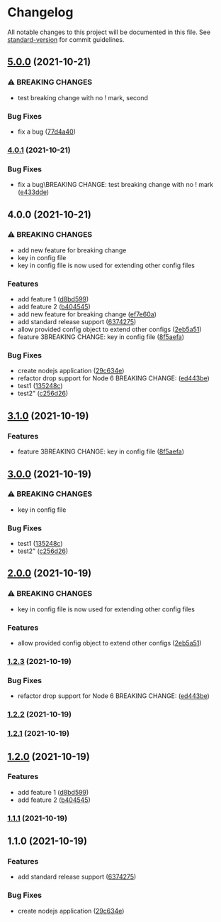 # Changelog

All notable changes to this project will be documented in this file. See [standard-version](https://github.com/conventional-changelog/standard-version) for commit guidelines.

## [5.0.0](https://github.com/mingerlin/auto-changelog/compare/v4.0.1...v5.0.0) (2021-10-21)


### ⚠ BREAKING CHANGES

* test breaking change with no ! mark, second

### Bug Fixes

* fix a bug ([77d4a40](https://github.com/mingerlin/auto-changelog/commit/77d4a40d7a9e3f2d46967c2b6c92aaf93b5a3cc7))

### [4.0.1](https://github.com/mingerlin/auto-changelog/compare/v4.0.0...v4.0.1) (2021-10-21)


### Bug Fixes

* fix a bug\BREAKING CHANGE: test breaking change with no ! mark ([e433dde](https://github.com/mingerlin/auto-changelog/commit/e433dde37d5c6f92511568deb9e9aed06e570513))

## 4.0.0 (2021-10-21)


### ⚠ BREAKING CHANGES

* add new feature for breaking change
* key in config file
* key in config file is now used for extending other config files

### Features

* add feature 1 ([d8bd599](https://github.com/mingerlin/auto-changelog/commit/d8bd599b8cc016ed32604c4dcf56765778a5b8e2))
* add feature 2 ([b404545](https://github.com/mingerlin/auto-changelog/commit/b404545b17e387a67320debd1519590843acd9f5))
* add new feature for breaking change ([ef7e60a](https://github.com/mingerlin/auto-changelog/commit/ef7e60a77ea18bb7636cd23e387a8e5c476afe31))
* add standard release support ([6374275](https://github.com/mingerlin/auto-changelog/commit/6374275e18270240e8ab209c39db3aec5d0be06a))
* allow provided config object to extend other configs ([2eb5a51](https://github.com/mingerlin/auto-changelog/commit/2eb5a510fee33de4ecc49eee37a724d4114a763d))
* feature 3BREAKING CHANGE:  key in config file ([8f5aefa](https://github.com/mingerlin/auto-changelog/commit/8f5aefabe1825f9ffd77d9cea1b116725b7aacbb))


### Bug Fixes

* create nodejs application ([29c634e](https://github.com/mingerlin/auto-changelog/commit/29c634ea98b55cb8475af5084cb8661396630785))
* refactor drop support for Node 6 BREAKING CHANGE: ([ed443be](https://github.com/mingerlin/auto-changelog/commit/ed443beea773ba2bd89d27be8b12875672c44cc6))
* test1 ([135248c](https://github.com/mingerlin/auto-changelog/commit/135248cef6e36e03e25304e121942bab31754822))
* test2" ([c256d26](https://github.com/mingerlin/auto-changelog/commit/c256d26139f3c9efda69255d92e09264be463794))

## [3.1.0](https://github.com/mingerlin/auto-changelog/compare/v3.0.0...v3.1.0) (2021-10-19)


### Features

* feature 3BREAKING CHANGE:  key in config file ([8f5aefa](https://github.com/mingerlin/auto-changelog/commit/8f5aefabe1825f9ffd77d9cea1b116725b7aacbb))

## [3.0.0](https://github.com/mingerlin/auto-changelog/compare/v2.0.0...v3.0.0) (2021-10-19)


### ⚠ BREAKING CHANGES

* key in config file

### Bug Fixes

* test1 ([135248c](https://github.com/mingerlin/auto-changelog/commit/135248cef6e36e03e25304e121942bab31754822))
* test2" ([c256d26](https://github.com/mingerlin/auto-changelog/commit/c256d26139f3c9efda69255d92e09264be463794))

## [2.0.0](https://github.com/mingerlin/auto-changelog/compare/v1.2.3...v2.0.0) (2021-10-19)


### ⚠ BREAKING CHANGES

* key in config file is now used for extending other config files

### Features

* allow provided config object to extend other configs ([2eb5a51](https://github.com/mingerlin/auto-changelog/commit/2eb5a510fee33de4ecc49eee37a724d4114a763d))

### [1.2.3](https://github.com/mingerlin/auto-changelog/compare/v1.2.2...v1.2.3) (2021-10-19)


### Bug Fixes

* refactor drop support for Node 6 BREAKING CHANGE: ([ed443be](https://github.com/mingerlin/auto-changelog/commit/ed443beea773ba2bd89d27be8b12875672c44cc6))

### [1.2.2](https://github.com/mingerlin/auto-changelog/compare/v1.2.1...v1.2.2) (2021-10-19)

### [1.2.1](https://github.com/mingerlin/auto-changelog/compare/v1.2.0...v1.2.1) (2021-10-19)

## [1.2.0](https://github.com/mingerlin/auto-changelog/compare/v1.1.1...v1.2.0) (2021-10-19)


### Features

* add feature 1 ([d8bd599](https://github.com/mingerlin/auto-changelog/commit/d8bd599b8cc016ed32604c4dcf56765778a5b8e2))
* add feature 2 ([b404545](https://github.com/mingerlin/auto-changelog/commit/b404545b17e387a67320debd1519590843acd9f5))

### [1.1.1](https://github.com/mingerlin/auto-changelog/compare/v1.1.0...v1.1.1) (2021-10-19)

## 1.1.0 (2021-10-19)


### Features

* add standard release support ([6374275](https://github.com/mingerlin/auto-changelog/commit/6374275e18270240e8ab209c39db3aec5d0be06a))


### Bug Fixes

* create nodejs application ([29c634e](https://github.com/mingerlin/auto-changelog/commit/29c634ea98b55cb8475af5084cb8661396630785))
